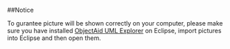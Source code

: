 ##Notice

To gurantee picture will be shown correctly on your computer, please make sure you have installed [ObjectAid UML Explorer](http://www.objectaid.com/) on Eclipse, import pictures into Eclipse and then open them.

